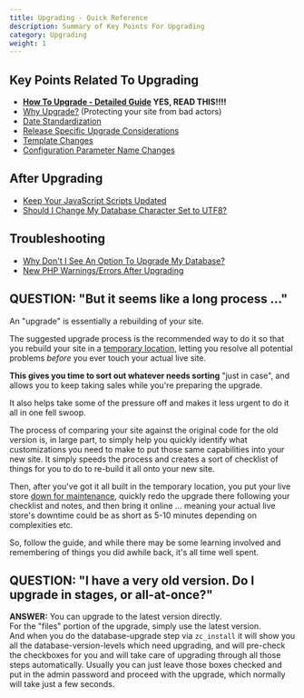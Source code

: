 ```yaml
---
title: Upgrading - Quick Reference
description: Summary of Key Points For Upgrading
category: Upgrading 
weight: 1
---
```


## Key Points Related To Upgrading

- **[How To Upgrade - Detailed Guide](/user/upgrading/detailed_upgrading/) YES, READ THIS!!!!**
- [Why Upgrade?](/user/upgrading/about_upgrading/) (Protecting your site from bad actors)
- [Date Standardization](/user/upgrading/date_standardization/)
- [Release Specific Upgrade Considerations](/user/upgrading/release_specific_upgrade_considerations/)
- [Template Changes](/user/template/template_changes/)
- [Configuration Parameter Name Changes](/user/upgrading/configuration_name_changes/)

## After Upgrading
- [Keep Your JavaScript Scripts Updated](/user/upgrading/javascript_updates/)
- [Should I Change My Database Character Set to UTF8?](/user/upgrading/convert_to_utf8/)

## Troubleshooting
- [Why Don't I See An Option To Upgrade My Database?](/user/upgrading/installer_no_upgrade/)
- [New PHP Warnings/Errors After Upgrading](/user/upgrading/php_warnings/)


## QUESTION: "But it seems like a long process ..."

An "upgrade" is essentially a rebuilding of your site.

The suggested upgrade process is the recommended way to do it so that you rebuild your site in a <u>temporary location,</u> letting you resolve all potential problems *before* you ever touch your actual live site. 

**This gives you time to sort out whatever needs sorting** "just in case", and allows you to keep taking sales while you're preparing the upgrade. 

It also helps take some of the pressure off and makes it less urgent to do it all in one fell swoop.  

The process of comparing your site against the original code for the old version is, in large part, to simply help you quickly identify what customizations you need to make to put those same capabilities into your new site. It simply speeds the process and creates a sort of checklist of things for you to do to re-build it all onto your new site.

Then, after you've got it all built in the temporary location, you put your live store [down for maintenance](/user/running/down_for_maintenance), quickly redo the upgrade there following your checklist and notes, and then bring it online ... meaning your actual live store's downtime could be as short as 5-10 minutes depending on complexities etc. 

So, follow the guide, and while there may be some learning involved and remembering of things you did awhile back, it's all time well spent.  



## QUESTION: "I have a very old version. Do I upgrade in stages, or all-at-once?"

**ANSWER:** You can upgrade to the latest version directly.<br>
For the "files" portion of the upgrade, simply use the latest version.<br>
And when you do the database-upgrade step via `zc_install` it will show you all the database-version-levels which need upgrading, and will pre-check the checkboxes for you and will take care of upgrading through all those steps automatically. Usually you can just leave those boxes checked and put in the admin password and proceed with the upgrade, which normally will take just a few seconds.  
